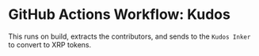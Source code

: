 # GitHub Actions Workflow: Kudos

This runs on build, extracts the contributors, and sends to the `Kudos Inker` to convert to XRP tokens.

